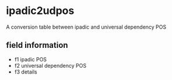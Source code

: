 # ipadic2udpos
A conversion table between ipadic and universal dependency POS

## field information

- f1 ipadic POS
- f2 universal dependency POS
- f3 details
